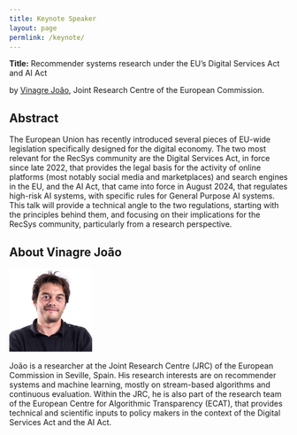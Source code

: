 ```yaml
---
title: Keynote Speaker
layout: page
permlink: /keynote/
---
```


**Title:** Recommender systems research under the EU’s Digital Services Act and AI Act

by [Vinagre João](https://algorithmic-transparency.ec.europa.eu/joao-vinagre_en), Joint Research Centre of the European Commission.

## Abstract

The European Union has recently introduced several pieces of EU-wide legislation specifically designed for the digital economy. The two most relevant for the RecSys community are the Digital Services Act, in force since late 2022, that provides the legal basis for the activity of online platforms (most notably social media and marketplaces) and search engines in the EU, and the AI Act, that came into force in August 2024, that regulates high-risk AI systems, with specific rules for General Purpose AI systems. This talk will provide a technical angle to the two regulations, starting with the principles behind them, and focusing on their implications for the RecSys community, particularly from a research perspective.

## About Vinagre João

<p><img src="Joao.jpg" style="height:150px"></p>

João is a researcher at the Joint Research Centre (JRC) of the European Commission in Seville, Spain. His research interests are on recommender systems and machine learning, mostly on stream-based algorithms and continuous evaluation. Within the JRC, he is also part of the research team of the European Centre for Algorithmic Transparency (ECAT), that provides technical and scientific inputs to policy makers in the context of the Digital Services Act and the AI Act.


